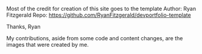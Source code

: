 Most of the credit for creation of this site goes to the template Author: Ryan Fitzgerald Repo: https://github.com/RyanFitzgerald/devportfolio-template

Thanks, Ryan

My contributions, aside from some code and content changes, are the images that were created by me. 
